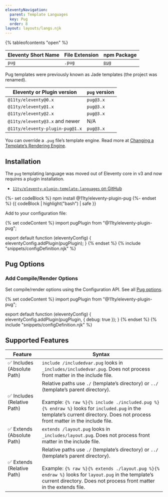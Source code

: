```yaml
---
eleventyNavigation:
  parent: Template Languages
  key: Pug
  order: 8
layout: layouts/langs.njk
---
```


{% tableofcontents "open" %}

| Eleventy Short Name | File Extension | npm Package                           |
| ------------------- | -------------- | ------------------------------------- |
| `pug`               | `.pug`         | [`pug`](https://github.com/pugjs/pug) |

Pug templates were previously known as Jade templates (the project was renamed).

| Eleventy or Plugin version | `pug` version |
| --- | --- |
| `@11ty/eleventy@0.x` | `pug@3.x` |
| `@11ty/eleventy@1.x` | `pug@3.x` |
| `@11ty/eleventy@2.x` | `pug@3.x` |
| `@11ty/eleventy@3.x` and newer | N/A |
| `@11ty/eleventy-plugin-pug@1.x` | `pug@3.x` |

You can override a `.pug` file’s template engine. Read more at [Changing a Template’s Rendering Engine](/docs/template-overrides/).

## Installation

The `pug` templating language was moved out of Eleventy core in v3 and now requires a plugin installation.

* [`11ty/eleventy-plugin-template-languages` on GitHub](https://github.com/11ty/eleventy-plugin-template-languages)

{%- set codeBlock %}
npm install @11ty/eleventy-plugin-pug
{%- endset %}
{{ codeBlock | highlight("bash") | safe }}

Add to your configuration file:

{% set codeContent %}
import pugPlugin from "@11ty/eleventy-plugin-pug";

export default function (eleventyConfig) {
	eleventyConfig.addPlugin(pugPlugin);
}
{% endset %}
{% include "snippets/configDefinition.njk" %}

## Pug Options

### Add Compile/Render Options

Set compile/render options using the Configuration API. See all [Pug options](https://pugjs.org/api/reference.html#options).

{% set codeContent %}
import pugPlugin from "@11ty/eleventy-plugin-pug";

export default function (eleventyConfig) {
	eleventyConfig.addPlugin(pugPlugin, {
		debug: true
	});
}
{% endset %}
{% include "snippets/configDefinition.njk" %}

## Supported Features

| Feature                                            | Syntax                                                                                                                                                                                                                                                                      |
| -------------------------------------------------- | --------------------------------------------------------------------------------------------------------------------------------------------------------------------------------------------------------------------------------------------------------------------------- |
| ✅ Includes (Absolute Path)                        | `include /includedvar.pug` looks in `_includes/includedvar.pug`. Does not process front matter in the include file.                                                                                                                                                         |
| ✅ Includes (Relative Path) | Relative paths use `./` (template’s directory) or `../` (template’s parent directory).<br><br>Example: `{% raw %}{% include ./included.pug %}{% endraw %}` looks for `included.pug` in the template’s current directory. Does not process front matter in the include file. |
| ✅ Extends (Absolute Path)                         | `extends /layout.pug` looks in `_includes/layout.pug`. Does not process front matter in the include file.                                                                                                                                                                   |
| ✅ Extends (Relative Path) | Relative paths use `./` (template’s directory) or `../` (template’s parent directory).<br><br>Example: `{% raw %}{% extends ./layout.pug %}{% endraw %}` looks for `layout.pug` in the template’s current directory. Does not process front matter in the extends file.     |
